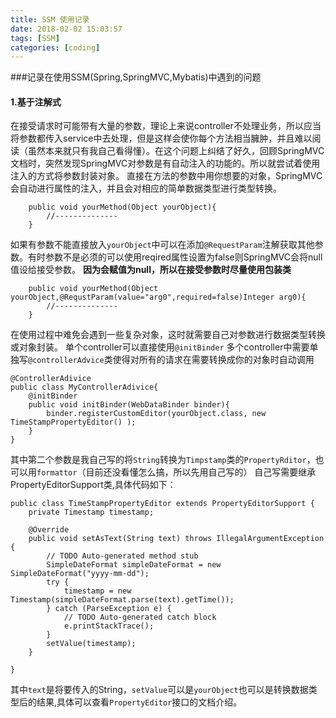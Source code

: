 ```yaml
---
title: SSM 使用记录
date: 2018-02-02 15:03:57
tags: [SSM]
categories: [coding]
---
```

###记录在使用SSM(Spring,SpringMVC,Mybatis)中遇到的问题
#### 1.基于注解式
在接受请求时可能带有大量的参数，理论上来说controller不处理业务，所以应当将参数都传入service中去处理，但是这样会使你每个方法相当臃肿，并且难以阅读（虽然本来就只有我自己看得懂）。在这个问题上纠结了好久，回顾SpringMVC文档时，突然发现SpringMVC对参数是有自动注入的功能的。所以就尝试着使用注入的方式将参数封装对象。
直接在方法的参数中用你想要的对象，SpringMVC会自动进行属性的注入，并且会对相应的简单数据类型进行类型转换。
```
	public void yourMethod(Object yourObject){
		//--------------
	}
```
如果有参数不能直接放入`yourObject`中可以在添加`@RequestParam`注解获取其他参数。有时参数不是必须的可以使用reqired属性设置为false则SpringMVC会将null值设给接受参数。
**因为会赋值为null，所以在接受参数时尽量使用包装类**
```
	public void yourMethod(Object yourObject,@RequstParam(value="arg0",required=false)Integer arg0){
		//--------------
	}
```
在使用过程中难免会遇到一些复杂对象，这时就需要自己对参数进行数据类型转换或对象封装。
单个controller可以直接使用`@initBinder`
多个controller中需要单独写`@controllerAdvice`类使得对所有的请求在需要转换成你的对象时自动调用
```
@ControllerAdivice
public class MyControllerAdivice{
	@initBinder
	public void initBinder(WebDataBinder binder){
		binder.registerCustomEditor(yourObject.class, new TimeStampPropertyEditor() );
	}
}
```
其中第二个参数是我自己写的将`String`转换为`Timpstamp`类的`PropertyRditor`，也可以用`formattor`（目前还没看懂怎么搞，所以先用自己写的）
自己写需要继承PropertyEditorSupport类,具体代码如下：
```
public class TimeStampPropertyEditor extends PropertyEditorSupport {
	private Timestamp timestamp;

	@Override
	public void setAsText(String text) throws IllegalArgumentException {
		// TODO Auto-generated method stub
		SimpleDateFormat simpleDateFormat = new SimpleDateFormat("yyyy-mm-dd");
		try {
			timestamp = new Timestamp(simpleDateFormat.parse(text).getTime());
		} catch (ParseException e) {
			// TODO Auto-generated catch block
			e.printStackTrace();
		}
		setValue(timestamp);
	}
	
}
```
其中`text`是将要传入的String，`setValue`可以是`yourObject`也可以是转换数据类型后的结果,具体可以查看`PropertyEditor`接口的文档介绍。